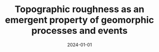 ---
title: "Topographic roughness as an emergent property of geomorphic processes and events"
collection: publications
permalink: /publication/2024-agu-roughness
excerpt: 'This paper explores how topographic roughness emerges from geomorphic processes.'
date: 2024-01-01
venue: 'AGU Advances'
paperurl: '/files/publications/2024_AGUAdv_Doane_roughness.pdf'
citation: 'Doane, T. H., Gearon, J.H., Martin, H. K., Yanites, B. J., & Edmonds, D. A. (2024). &quot;Topographic roughness as an emergent property of geomorphic processes and events.&quot; <i>AGU Advances</i>, 5(5).'
--- 